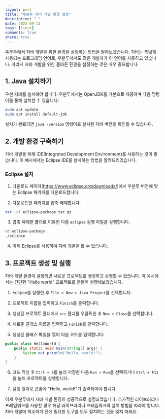 ```yaml
---
layout: post
title: "우분투 자바 개발 환경 설정"
description: " "
date: 2023-09-11
tags: [linux]
comments: true
share: true
---
```


우분투에서 자바 개발을 위한 환경을 설정하는 방법을 알아보겠습니다. 자바는 폭넓게 사용되는 프로그래밍 언어로, 우분투에서도 많은 개발자가 이 언어를 사용하고 있습니다. 따라서 자바 개발을 위한 올바른 환경을 설정하는 것은 매우 중요합니다.

## 1. Java 설치하기

우선 자바를 설치해야 합니다. 우분투에서는 OpenJDK를 기본으로 제공하며 다음 명령어를 통해 설치할 수 있습니다:

```bash
sudo apt update
sudo apt install default-jdk
```

설치가 완료되면 `java -version` 명령어로 설치된 자바 버전을 확인할 수 있습니다.

## 2. 개발 환경 구축하기

자바 개발을 위해 IDE(Integrated Development Environment)를 사용하는 것이 좋습니다. 이 예시에서는 Eclipse IDE를 설치하는 방법을 알려드리겠습니다.

### Eclipse 설치

1. 다운로드 페이지(https://www.eclipse.org/downloads/)에서 우분투 버전에 맞는 Eclipse 패키지를 다운로드합니다.

2. 다운로드한 패키지를 압축 해제합니다.

```bash
tar -xf eclipse-package.tar.gz
```

3. 압축 해제한 폴더로 이동한 다음 `eclipse` 실행 파일을 실행합니다.

```bash
cd eclipse-package
./eclipse
```

4. 이제 Eclipse를 사용하여 자바 개발을 할 수 있습니다.

## 3. 프로젝트 생성 및 실행

자바 개발 환경이 설정되면 새로운 프로젝트를 생성하고 실행할 수 있습니다. 이 예시에서는 간단한 "Hello world" 프로젝트를 만들어 실행해보겠습니다.

1. Eclipse를 실행한 후 `File > New > Java Project`를 선택합니다.

2. 프로젝트 이름을 입력하고 `Finish`를 클릭합니다.

3. 생성된 프로젝트 폴더에서 `src` 폴더를 우클릭한 후 `New > Class`를 선택합니다.

4. 새로운 클래스 이름을 입력하고 `Finish`를 클릭합니다.

5. 생성된 클래스 파일을 열어 다음 코드를 입력합니다:

```java
public class HelloWorld {
    public static void main(String[] args) {
        System.out.println("Hello, world!");
    }
}
```

6. 코드 작성 후 `Ctrl + S`를 눌러 저장한 다음 `Run > Run`을 선택하거나 `Ctrl + F11`을 눌러 프로젝트를 실행합니다.

7. 실행 결과로 콘솔에 "Hello, world!"가 출력되어야 합니다.

이제 우분투에서 자바 개발 환경이 성공적으로 설정되었습니다. 추가적인 라이브러리나 프레임워크를 사용할 경우 해당 라이브러리나 프레임워크의 설치 방법을 따라야 합니다. 자바 개발에 착수하기 전에 필요한 도구를 모두 설치하는 것을 잊지 마세요.